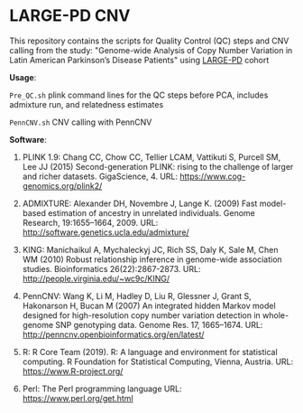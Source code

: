 # LARGE-PD CNV

This repository contains the scripts for Quality Control (QC) steps and CNV calling from the study: "Genome-wide Analysis of Copy Number Variation in Latin American Parkinson’s Disease Patients" using [LARGE-PD](https://large-pd.org/) cohort

**Usage**:

`Pre_QC.sh` plink command lines for the QC steps before PCA, includes admixture run, and relatedness estimates  

`PennCNV.sh` CNV calling with PennCNV

    
**Software**:

1. PLINK 1.9: Chang CC, Chow CC, Tellier LCAM, Vattikuti S, Purcell SM, Lee JJ (2015) Second-generation PLINK: rising to the challenge of larger and richer datasets. GigaScience, 4. URL: https://www.cog-genomics.org/plink2/

2. ADMIXTURE: Alexander DH, Novembre J, Lange K. (2009) Fast model-based estimation of ancestry in unrelated individuals. Genome Research, 19:1655–1664, 2009. URL: http://software.genetics.ucla.edu/admixture/

3. KING: Manichaikul A, Mychaleckyj JC, Rich SS, Daly K, Sale M, Chen WM (2010) Robust relationship inference in genome-wide association studies. Bioinformatics 26(22):2867-2873. URL: http://people.virginia.edu/~wc9c/KING/

4. PennCNV: Wang K, Li M, Hadley D, Liu R, Glessner J, Grant S, Hakonarson H, Bucan M (2007) An integrated hidden Markov model designed for high-resolution copy number variation detection in whole-genome SNP genotyping data. Genome Res. 17, 1665–1674. URL: http://penncnv.openbioinformatics.org/en/latest/

5. R: R Core Team (2019). R: A language and environment for statistical computing. R Foundation for Statistical Computing, Vienna, Austria. URL: https://www.R-project.org/

6. Perl: The Perl programming language URL: https://www.perl.org/get.html


